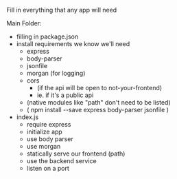 Fill in everything that any app will need

Main Folder:
* filling in package.json
* install requirements we know we'll need
  * express
  * body-parser
  * jsonfile
  * morgan (for logging)
  * cors 
    * (if the api will be open to not-your-frontend)
    * ie. if it's a public api
  * (native modules like "path" don't need to be listed)
  * ( npm install --save express body-parser jsonfile )
* index.js
  * require express
  * initialize app
  * use body parser
  * use morgan
  * statically serve our frontend (path)
  * use the backend service
  * listen on a port